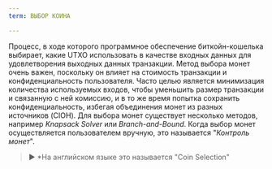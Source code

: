 ```yaml
---
term: ВЫБОР КОИНА

---
```

Процесс, в ходе которого программное обеспечение биткойн-кошелька выбирает, какие UTXO использовать в качестве входных данных для удовлетворения выходных данных транзакции. Метод выбора монет очень важен, поскольку он влияет на стоимость транзакции и конфиденциальность пользователя. Часто целью является минимизация количества используемых входов, чтобы уменьшить размер транзакции и связанную с ней комиссию, и в то же время попытка сохранить конфиденциальность, избегая объединения монет из разных источников (CIOH). Для выбора монет существует несколько методов, например *Knapsack Solver* или *Branch-and-Bound*. Когда выбор монет осуществляется пользователем вручную, это называется "*Контроль монет*".

> ► *На английском языке это называется "Coin Selection"